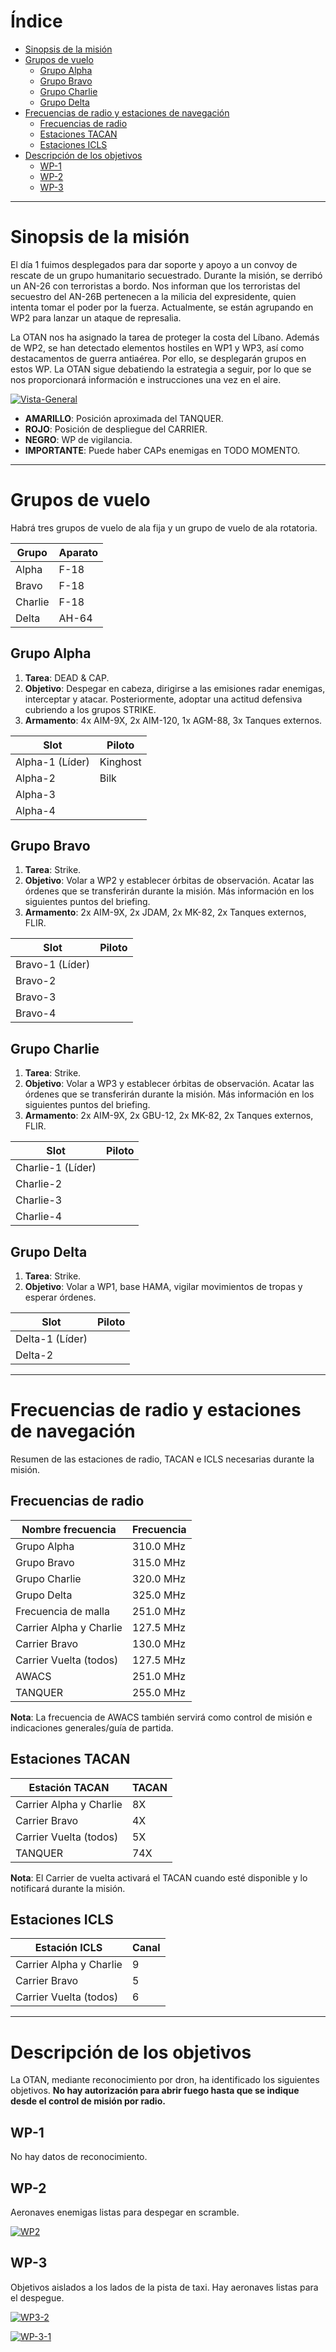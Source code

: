 # Índice

- [Sinopsis de la misión](#sinopsis-de-la-misión)
- [Grupos de vuelo](#grupos-de-vuelo)
  - [Grupo Alpha](#grupo-alpha)
  - [Grupo Bravo](#grupo-bravo)
  - [Grupo Charlie](#grupo-charlie)
  - [Grupo Delta](#grupo-delta)
- [Frecuencias de radio y estaciones de navegación](#frecuencias-de-radio-y-estaciones-de-navegación)
  - [Frecuencias de radio](#frecuencias-de-radio)
  - [Estaciones TACAN](#estaciones-tacan)
  - [Estaciones ICLS](#estaciones-icls)
- [Descripción de los objetivos](#descripción-de-los-objetivos)
  - [WP-1](#wp-1)
  - [WP-2](#wp-2)
  - [WP-3](#wp-3)

---

# Sinopsis de la misión

El día 1 fuimos desplegados para dar soporte y apoyo a un convoy de rescate de un grupo humanitario secuestrado. Durante la misión, se derribó un AN-26 con terroristas a bordo. Nos informan que los terroristas del secuestro del AN-26B pertenecen a la milicia del expresidente, quien intenta tomar el poder por la fuerza. Actualmente, se están agrupando en WP2 para lanzar un ataque de represalia. 

La OTAN nos ha asignado la tarea de proteger la costa del Líbano. Además de WP2, se han detectado elementos hostiles en WP1 y WP3, así como destacamentos de guerra antiaérea. Por ello, se desplegarán grupos en estos WP. La OTAN sigue debatiendo la estrategia a seguir, por lo que se nos proporcionará información e instrucciones una vez en el aire.

[![Vista-General](https://i.ibb.co/jNCzLGn/siria-general-centinela-2.png)](https://ibb.co/YC5Xt8H)

- **AMARILLO**: Posición aproximada del TANQUER.
- **ROJO**: Posición de despliegue del CARRIER.
- **NEGRO**: WP de vigilancia.
- **IMPORTANTE**: Puede haber CAPs enemigas en TODO MOMENTO.

---

# Grupos de vuelo

Habrá tres grupos de vuelo de ala fija y un grupo de vuelo de ala rotatoria.

| Grupo  | Aparato |
|--------|---------|
| Alpha  | F-18    |
| Bravo  | F-18    |
| Charlie| F-18    |
| Delta  | AH-64   |

## Grupo Alpha

1. **Tarea**: DEAD & CAP.
2. **Objetivo**: Despegar en cabeza, dirigirse a las emisiones radar enemigas, interceptar y atacar. Posteriormente, adoptar una actitud defensiva cubriendo a los grupos STRIKE.
3. **Armamento**: 4x AIM-9X, 2x AIM-120, 1x AGM-88, 3x Tanques externos.

| Slot      | Piloto |
|-----------|--------|
| Alpha-1 (Líder) |    Kinghost    |
| Alpha-2         |    Bilk    |
| Alpha-3         |        |
| Alpha-4         |        |

## Grupo Bravo

1. **Tarea**: Strike.
2. **Objetivo**: Volar a WP2 y establecer órbitas de observación. Acatar las órdenes que se transferirán durante la misión. Más información en los siguientes puntos del briefing.
3. **Armamento**: 2x AIM-9X, 2x JDAM, 2x MK-82, 2x Tanques externos, FLIR.

| Slot      | Piloto |
|-----------|--------|
| Bravo-1 (Líder) |        |
| Bravo-2         |        |
| Bravo-3         |        |
| Bravo-4         |        |

## Grupo Charlie

1. **Tarea**: Strike.
2. **Objetivo**: Volar a WP3 y establecer órbitas de observación. Acatar las órdenes que se transferirán durante la misión. Más información en los siguientes puntos del briefing.
3. **Armamento**: 2x AIM-9X, 2x GBU-12, 2x MK-82, 2x Tanques externos, FLIR.

| Slot      | Piloto |
|-----------|--------|
| Charlie-1 (Líder) |        |
| Charlie-2         |        |
| Charlie-3         |        |
| Charlie-4         |        |

## Grupo Delta

1. **Tarea**: Strike.
2. **Objetivo**: Volar a WP1, base HAMA, vigilar movimientos de tropas y esperar órdenes.

| Slot      | Piloto |
|-----------|--------|
| Delta-1 (Líder) |        |
| Delta-2         |        |

---

# Frecuencias de radio y estaciones de navegación

Resumen de las estaciones de radio, TACAN e ICLS necesarias durante la misión.

## Frecuencias de radio

| Nombre frecuencia | Frecuencia |
|-------------------|------------|
| Grupo Alpha      | 310.0 MHz   |
| Grupo Bravo      | 315.0 MHz   |
| Grupo Charlie    | 320.0 MHz   |
| Grupo Delta      | 325.0 MHz   |
| Frecuencia de malla | 251.0 MHz   |
| Carrier Alpha y Charlie | 127.5 MHz |
| Carrier Bravo    | 130.0 MHz   |
| Carrier Vuelta (todos) | 127.5 MHz |
| AWACS           | 251.0 MHz   |
| TANQUER        | 255.0 MHz   |

**Nota**: La frecuencia de AWACS también servirá como control de misión e indicaciones generales/guía de partida.

## Estaciones TACAN

| Estación TACAN | TACAN |
|---------------|--------|
| Carrier Alpha y Charlie | 8X |
| Carrier Bravo  | 4X |
| Carrier Vuelta (todos) | 5X |
| TANQUER      | 74X |

**Nota**: El Carrier de vuelta activará el TACAN cuando esté disponible y lo notificará durante la misión.

## Estaciones ICLS

| Estación ICLS | Canal |
|--------------|--------|
| Carrier Alpha y Charlie | 9 |
| Carrier Bravo  | 5 |
| Carrier Vuelta (todos) | 6 |

---

# Descripción de los objetivos

La OTAN, mediante reconocimiento por dron, ha identificado los siguientes objetivos. **No hay autorización para abrir fuego hasta que se indique desde el control de misión por radio.**

## WP-1

No hay datos de reconocimiento.

## WP-2

Aeronaves enemigas listas para despegar en scramble.

[![WP2](https://i.ibb.co/cXXFJ09M/WP2.webp)](https://ibb.co/WppynZXq)

## WP-3

Objetivos aislados a los lados de la pista de taxi. Hay aeronaves listas para el despegue.

[![WP3-2](https://i.ibb.co/G3b17M9Z/WP3-2.webp)](https://ibb.co/n85Vr1BX)

[![WP-3-1](https://i.ibb.co/BVh8GNwc/WP-3-1.webp)](https://ibb.co/3yxtvzk4)
